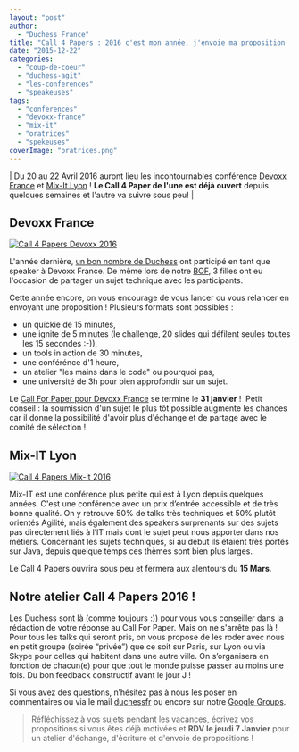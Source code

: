 ```yaml
---
layout: "post"
author:
  - "Duchess France"
title: "Call 4 Papers : 2016 c'est mon année, j'envoie ma proposition !"
date: "2015-12-22"
categories:
  - "coup-de-coeur"
  - "duchess-agit"
  - "les-conferences"
  - "speakeuses"
tags:
  - "conferences"
  - "devoxx-france"
  - "mix-it"
  - "oratrices"
  - "spekeuses"
coverImage: "oratrices.png"
---
```


| Du 20 au 22 Avril 2016 auront lieu les incontournables conférence [Devoxx France](http://www.devoxx.fr/) et [Mix-It Lyon](http://www.mix-it.fr/) ! **Le Call 4 Paper de l'une est déjà ouvert** depuis quelques semaines et l'autre va suivre sous peu! |

## Devoxx France

[![Call 4 Papers Devoxx 2016](/assets/2015/12/2015-12-22-call-4-papers-2016-devoxx-france-mix-it/Capture-d---e--cran-2015-12-15-a---22.24.41.png)](http://www.devoxx.fr/)

L'année dernière, [un bon nombre de Duchess](http://www.duchess-france.org/zoom-sur-les-speakeuses-de-devoxx-france-2015/) ont participé en tant que speaker à Devoxx France. De même lors de notre [BOF](http://www.duchess-france.org/un-devoxx-et-ca-repart-2/), 3 filles ont eu l'occasion de partager un sujet technique avec les participants.

Cette année encore, on vous encourage de vous lancer ou vous relancer en envoyant une proposition ! Plusieurs formats sont possibles :

- un quickie de 15 minutes,
- une ignite de 5 minutes (le challenge, 20 slides qui défilent seules toutes les 15 secondes :-)),
- un tools in action de 30 minutes,
- une conférénce d'1 heure,
- un atelier "les mains dans le code" ou pourquoi pas,
- une université de 3h pour bien approfondir sur un sujet.

Le [Call For Paper pour Devoxx France](http://cfp.devoxx.fr/) se termine le **31 janvier** !  Petit conseil : la soumission d'un sujet le plus tôt possible augmente les chances car il donne la possibilité d'avoir plus d'échange et de partage avec le comité de sélection !

## Mix-IT Lyon

[![ Call 4 Papers Mix-it 2016](/assets/2015/12/2015-12-22-call-4-papers-2016-devoxx-france-mix-it/mix-it-2016.png)](http://www.mix-it.fr/)

Mix-IT est une conférence plus petite qui est à Lyon depuis quelques années. C'est une conférence avec un prix d’entrée accessible et de très bonne qualité. On y retrouve 50% de talks très techniques et 50% plutôt orientés Agilité, mais également des speakers surprenants sur des sujets pas directement liés à l’IT mais dont le sujet peut nous apporter dans nos métiers. Concernant les sujets techniques, si au début ils étaient très portés sur Java, depuis quelque temps ces thèmes sont bien plus larges.

Le Call 4 Papers ouvrira sous peu et fermera aux alentours du **15 Mars**.

## Notre atelier Call 4 Papers 2016 !

Les Duchess sont là (comme toujours :)) pour vous vous conseiller dans la rédaction de votre réponse au Call For Paper. Mais on ne s'arrête pas là ! Pour tous les talks qui seront pris, on vous propose de les roder avec nous en petit groupe (soirée “privée”) que ce soit sur Paris, sur Lyon ou via Skype pour celles qui habitent dans une autre ville. On s’organisera en fonction de chacun(e) pour que tout le monde puisse passer au moins une fois. Du bon feedback constructif avant le jour J !

Si vous avez des questions, n’hésitez pas à nous les poser en commentaires ou via le mail [duchessfr](mailto:duchessfr@gmail.com) ou encore sur notre [Google Groups](https://groups.google.com/forum/?hl=fr&fromgroups#!forum/duchessfr).

> Réfléchissez à vos sujets pendant les vacances, écrivez vos propositions si vous êtes déjà motivées et **RDV le jeudi 7 Janvier** pour un atelier d'échange, d'écriture et d'envoie de propositions !
